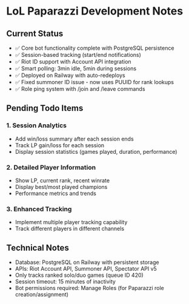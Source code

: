 # LoL Paparazzi Development Notes

## Current Status
- ✅ Core bot functionality complete with PostgreSQL persistence
- ✅ Session-based tracking (start/end notifications)
- ✅ Riot ID support with Account API integration  
- ✅ Smart polling: 3min idle, 5min during sessions
- ✅ Deployed on Railway with auto-redeploys
- ✅ Fixed summoner ID issue - now uses PUUID for rank lookups
- ✅ Role ping system with /join and /leave commands

## Pending Todo Items

### 1. Session Analytics
- Add win/loss summary after each session ends
- Track LP gain/loss for each session
- Display session statistics (games played, duration, performance)

### 2. Detailed Player Information  
- Show LP, current rank, recent winrate
- Display best/most played champions
- Performance metrics and trends

### 3. Enhanced Tracking
- Implement multiple player tracking capability
- Track different players in different channels

## Technical Notes
- Database: PostgreSQL on Railway with persistent storage
- APIs: Riot Account API, Summoner API, Spectator API v5
- Only tracks ranked solo/duo games (queue ID 420)
- Session timeout: 15 minutes of inactivity
- Bot permissions required: Manage Roles (for Paparazzi role creation/assignment)